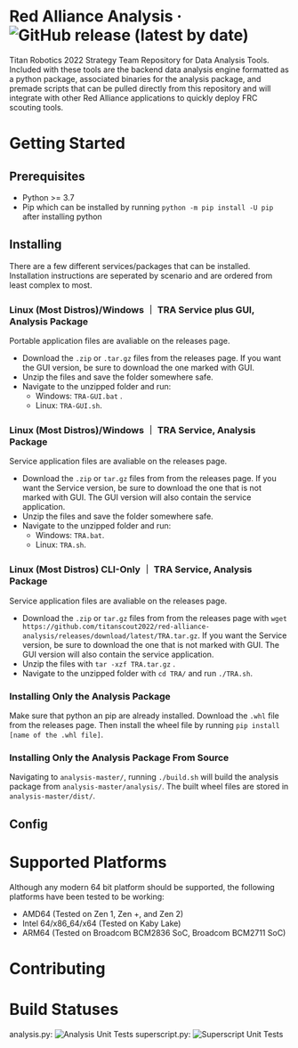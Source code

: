 # Red Alliance Analysis &middot; ![GitHub release (latest by date)](https://img.shields.io/github/v/release/titanscout2022/red-alliance-analysis)
Titan Robotics 2022 Strategy Team Repository for Data Analysis Tools. Included with these tools are the backend data analysis engine formatted as a python package, associated binaries for the analysis package, and premade scripts that can be pulled directly from this repository and will integrate with other Red Alliance applications to quickly deploy FRC scouting tools.
# Getting Started
## Prerequisites
* Python >= 3.7
* Pip which can be installed by running `python -m pip install -U pip` after installing python
## Installing
There are a few different services/packages that can be installed. Installation instructions are seperated by scenario and are ordered from least complex to most. 
### Linux (Most Distros)/Windows ｜ TRA Service plus GUI, Analysis Package
Portable application files are avaliable on the releases page. 
* Download the `.zip` or `.tar.gz` files from the releases page. If you want the GUI version, be sure to download the one marked with GUI.
* Unzip the files and save the folder somewhere safe.
* Navigate to the unzipped folder and run:
	* Windows: `TRA-GUI.bat` .
	* Linux: `TRA-GUI.sh`.
### Linux (Most Distros)/Windows ｜ TRA Service, Analysis Package
Service application files are avaliable on the releases page.
* Download the `.zip` or `tar.gz` files from from the releases page. If you want the Service version, be sure to download the one that is not marked with GUI. The GUI version will also contain the service application.
* Unzip the files and save the folder somewhere safe.
* Navigate to the unzipped folder and run:
	* Windows: `TRA.bat`.
	* Linux: `TRA.sh`.
### Linux (Most Distros) CLI-Only ｜ TRA Service, Analysis Package
Service application files are avaliable on the releases page.
* Download the `.zip` or `tar.gz` files from from the releases page with `wget https://github.com/titanscout2022/red-alliance-analysis/releases/download/latest/TRA.tar.gz`. If you want the Service version, be sure to download the one that is not marked with GUI. The GUI version will also contain the service application.
* Unzip the files with `tar -xzf TRA.tar.gz` .
* Navigate to the unzipped folder with `cd TRA/` and run `./TRA.sh`.
### Installing Only the Analysis Package
Make sure that python an pip are already installed. 
Download the `.whl` file from the releases page. Then install the wheel file by running `pip install [name of the .whl file]`.
### Installing Only the Analysis Package From Source
Navigating to `analysis-master/`, running `./build.sh` will build the analysis package from `analysis-master/analysis/`. The built wheel files are stored in `analysis-master/dist/`.
## Config
# Supported Platforms
Although any modern 64 bit platform should be supported, the following platforms have been tested to be working:
* AMD64 (Tested on Zen 1, Zen +, and Zen 2)
* Intel 64/x86_64/x64 (Tested on Kaby Lake)
* ARM64 (Tested on Broadcom BCM2836 SoC, Broadcom BCM2711 SoC)
# Contributing
# Build Statuses
analysis.py: ![Analysis Unit Tests](https://github.com/titanscout2022/red-alliance-analysis/workflows/Analysis%20Unit%20Tests/badge.svg)
superscript.py: ![Superscript Unit Tests](https://github.com/titanscout2022/red-alliance-analysis/workflows/Superscript%20Unit%20Tests/badge.svg?branch=master)